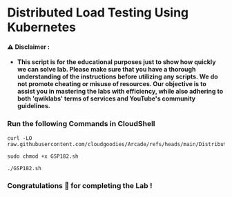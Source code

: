 #  Distributed Load Testing Using Kubernetes


#### ⚠️ Disclaimer :
- **This script is for the educational purposes just to show how quickly we can solve lab. Please make sure that you have a thorough understanding of the instructions before utilizing any scripts. We do not promote cheating or  misuse of resources. Our objective is to assist you in mastering the labs with efficiency, while also adhering to both 'qwiklabs' terms of services and YouTube's community guidelines.**

### Run the following Commands in CloudShell 

```
curl -LO raw.githubusercontent.com/cloudgoodies/Arcade/refs/heads/main/Distributed%20Load%20Testing%20Using%20Kubernetes/GSP182.sh

sudo chmod +x GSP182.sh

./GSP182.sh
```

### Congratulations 🎉 for completing the Lab !
